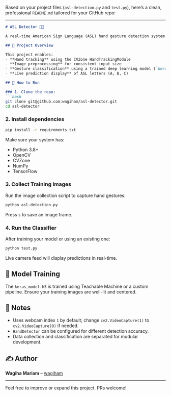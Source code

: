 Based on your project files (`asl-detection.py` and `test.py`), here’s a clean, professional `README.md` tailored for your GitHub repo:

---

```markdown
# ASL Detector 🧠🤟

A real-time American Sign Language (ASL) hand gesture detection system built using OpenCV, TensorFlow, and CVZone.

## 📸 Project Overview

This project enables:
- **Hand tracking** using the CVZone HandTrackingModule
- **Image preprocessing** for consistent input size
- **Gesture classification** using a trained deep learning model (`keras_model.h5`)
- **Live prediction display** of ASL letters (A, B, C)

## 🚀 How to Run

### 1. Clone the repo:
```bash
git clone git@github.com:wagiham/asl-detector.git
cd asl-detector
````

### 2. Install dependencies

```bash
pip install -r requirements.txt
```

Make sure your system has:

* Python 3.8+
* OpenCV
* CVZone
* NumPy
* TensorFlow

### 3. Collect Training Images

Run the image collection script to capture hand gestures:

```bash
python asl-detection.py
```

Press `s` to save an image frame.

### 4. Run the Classifier

After training your model or using an existing one:

```bash
python test.py
```

Live camera feed will display predictions in real-time.

## 🧠 Model Training

The `keras_model.h5` is trained using Teachable Machine or a custom pipeline. Ensure your training images are well-lit and centered.

## 📌 Notes

* Uses webcam index `1` by default; change `cv2.VideoCapture(1)` to `cv2.VideoCapture(0)` if needed.
* `HandDetector` can be configured for different detection accuracy.
* Data collection and classification are separated for modular development.

## ✍️ Author

**Wagiha Mariam** – [wagiham](https://github.com/wagiham)

---

Feel free to improve or expand this project. PRs welcome!


